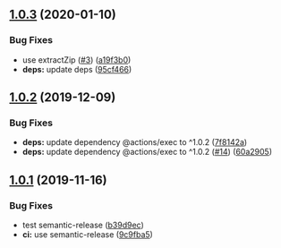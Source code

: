 ## [1.0.3](https://github.com/UziTech/action-setup-atom/compare/v1.0.2...v1.0.3) (2020-01-10)


### Bug Fixes

* use extractZip ([#3](https://github.com/UziTech/action-setup-atom/issues/3)) ([a19f3b0](https://github.com/UziTech/action-setup-atom/commit/a19f3b048d3407d1eae3336049fac221eaa0e5b2))
* **deps:** update deps ([95cf466](https://github.com/UziTech/action-setup-atom/commit/95cf4669bdbeb96925f5a2fa6c7ab93b0c20d665))

## [1.0.2](https://github.com/UziTech/action-setup-atom/compare/v1.0.1...v1.0.2) (2019-12-09)


### Bug Fixes

* **deps:** update dependency @actions/exec to ^1.0.2 ([7f8142a](https://github.com/UziTech/action-setup-atom/commit/7f8142a403b23feae89aaa47da81e808d445a918))
* **deps:** update dependency @actions/exec to ^1.0.2 ([#14](https://github.com/UziTech/action-setup-atom/issues/14)) ([60a2905](https://github.com/UziTech/action-setup-atom/commit/60a2905086e7be26dc60e1df05a41e8d999e258f))

## [1.0.1](https://github.com/UziTech/action-setup-atom/compare/v1.0.0...v1.0.1) (2019-11-16)


### Bug Fixes

* test semantic-release ([b39d9ec](https://github.com/UziTech/action-setup-atom/commit/b39d9ec3f09320bc18681958ebc202ae72873639))
* **ci:** use semantic-release ([9c9fba5](https://github.com/UziTech/action-setup-atom/commit/9c9fba591748a24f99efedd6b5705adef79a1b9d))
